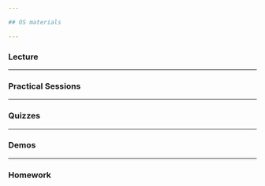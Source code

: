 ```yaml
---

## OS materials

---
```


### Lecture

---

### Practical Sessions

---

### Quizzes

---

### Demos

---

### Homework

